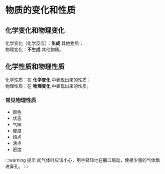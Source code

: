 # 物质的变化和性质

## 化学变化和物理变化

化学变化（化学反应）：**生成** 其他物质；  
物理变化：**不生成** 其他物质。

## 化学性质和物理性质

化学性质：在 **化学变化** 中表现出来的性质；  
物理性质：在 **物理变化** 中表现出来的性质。

### 常见物理性质

- 颜色
- 状态
- 气味
- 硬度
- 熔点
- 沸点
- 密度

:::warning 提示
闻气体时应该小心，用手轻轻地在瓶口扇动，使极少量的气体飘进鼻孔。
:::
